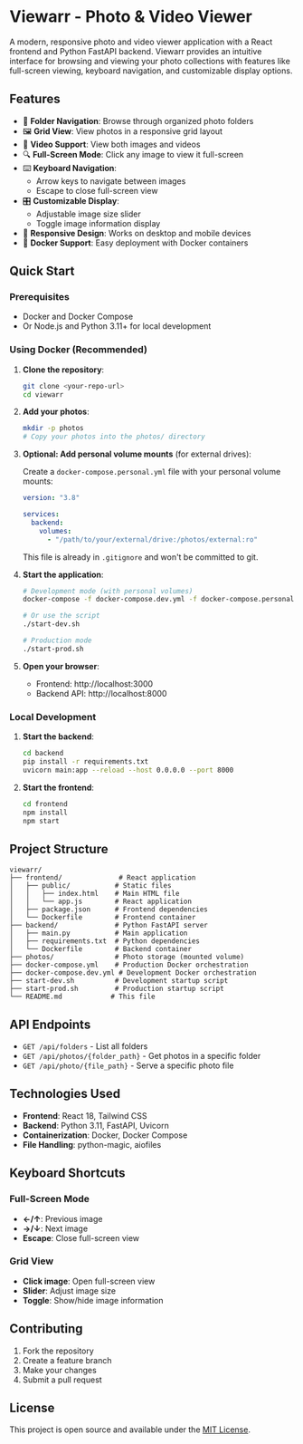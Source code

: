 # Viewarr - Photo & Video Viewer

A modern, responsive photo and video viewer application with a React frontend and Python FastAPI backend. Viewarr provides an intuitive interface for browsing and viewing your photo collections with features like full-screen viewing, keyboard navigation, and customizable display options.

## Features

- 📁 **Folder Navigation**: Browse through organized photo folders
- 🖼️ **Grid View**: View photos in a responsive grid layout
- 🎥 **Video Support**: View both images and videos
- 🔍 **Full-Screen Mode**: Click any image to view it full-screen
- ⌨️ **Keyboard Navigation**:
  - Arrow keys to navigate between images
  - Escape to close full-screen view
- 🎛️ **Customizable Display**:
  - Adjustable image size slider
  - Toggle image information display
- 📱 **Responsive Design**: Works on desktop and mobile devices
- 🐳 **Docker Support**: Easy deployment with Docker containers

## Quick Start

### Prerequisites

- Docker and Docker Compose
- Or Node.js and Python 3.11+ for local development

### Using Docker (Recommended)

1. **Clone the repository**:

   ```bash
   git clone <your-repo-url>
   cd viewarr
   ```

2. **Add your photos**:

   ```bash
   mkdir -p photos
   # Copy your photos into the photos/ directory
   ```

3. **Optional: Add personal volume mounts** (for external drives):

   Create a `docker-compose.personal.yml` file with your personal volume mounts:

   ```yaml
   version: "3.8"

   services:
     backend:
       volumes:
         - "/path/to/your/external/drive:/photos/external:ro"
   ```

   This file is already in `.gitignore` and won't be committed to git.

4. **Start the application**:

   ```bash
   # Development mode (with personal volumes)
   docker-compose -f docker-compose.dev.yml -f docker-compose.personal.yml up --build

   # Or use the script
   ./start-dev.sh

   # Production mode
   ./start-prod.sh
   ```

5. **Open your browser**:
   - Frontend: http://localhost:3000
   - Backend API: http://localhost:8000

### Local Development

1. **Start the backend**:

   ```bash
   cd backend
   pip install -r requirements.txt
   uvicorn main:app --reload --host 0.0.0.0 --port 8000
   ```

2. **Start the frontend**:
   ```bash
   cd frontend
   npm install
   npm start
   ```

## Project Structure

```
viewarr/
├── frontend/              # React application
│   ├── public/           # Static files
│   │   ├── index.html    # Main HTML file
│   │   └── app.js        # React application
│   ├── package.json      # Frontend dependencies
│   └── Dockerfile        # Frontend container
├── backend/              # Python FastAPI server
│   ├── main.py           # Main application
│   ├── requirements.txt  # Python dependencies
│   └── Dockerfile        # Backend container
├── photos/               # Photo storage (mounted volume)
├── docker-compose.yml    # Production Docker orchestration
├── docker-compose.dev.yml # Development Docker orchestration
├── start-dev.sh          # Development startup script
├── start-prod.sh         # Production startup script
└── README.md            # This file
```

## API Endpoints

- `GET /api/folders` - List all folders
- `GET /api/photos/{folder_path}` - Get photos in a specific folder
- `GET /api/photo/{file_path}` - Serve a specific photo file

## Technologies Used

- **Frontend**: React 18, Tailwind CSS
- **Backend**: Python 3.11, FastAPI, Uvicorn
- **Containerization**: Docker, Docker Compose
- **File Handling**: python-magic, aiofiles

## Keyboard Shortcuts

### Full-Screen Mode

- **←/↑**: Previous image
- **→/↓**: Next image
- **Escape**: Close full-screen view

### Grid View

- **Click image**: Open full-screen view
- **Slider**: Adjust image size
- **Toggle**: Show/hide image information

## Contributing

1. Fork the repository
2. Create a feature branch
3. Make your changes
4. Submit a pull request

## License

This project is open source and available under the [MIT License](LICENSE).
